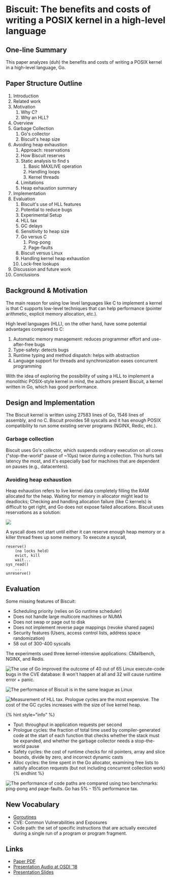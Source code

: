 # Biscuit: The benefits and costs of writing a POSIX kernel in a high-level language

## One-line Summary

This paper analyzes \(duh\) the benefits and costs of writing a POSIX kernel in a high-level language, Go.

## Paper Structure Outline

1. Introduction
2. Related work
3. Motivation
   1. Why C?
   2. Why an HLL?
4. Overview
5. Garbage Collection
   1. Go's collector
   2. Biscuit's heap size
6. Avoiding heap exhaustion
   1. Approach: reservations
   2. How Biscuit reserves
   3. Static analysis to find s
      1. Basic MAXLIVE operation
      2. Handling loops
      3. Kernel threads
   4. Limitations
   5. Heap exhaustion summary
7. Implementation
8. Evaluation
   1. Biscuit's use of HLL features
   2. Potential to reduce bugs
   3. Experimental Setup
   4. HLL tax
   5. GC delays
   6. Sensitivity to heap size
   7. Go versus C
      1. Ping-pong
      2. Page-faults
   8. Biscuit versus Linux
   9. Handling kernel heap exhaustion
   10. Lock-free lookups
9. Discussion and future work
10. Conclusions

## Background & Motivation

The main reason for using low level languages like C to implement a kernel is that C supports low-level techniques that can help performance \(pointer arithmetic, explicit memory allocation, etc.\).

High level languages \(HLL\), on the other hand, have some potential advantages compared to C:

1. Automatic memory management: reduces programmer effort and use-after-free bugs
2. Type-safety: detects bugs
3. Runtime typing and method dispatch: helps with abstraction
4. Language support for threads and synchronization eases concurrent programming

With the idea of exploring the possibility of using a HLL to implement a monolithic POSIX-style kernel in mind, the authors present Biscuit, a kernel written in Go, which has good performance.

## Design and Implementation

The Biscuit kernel is written using 27583 lines of Go, 1546 lines of assembly, and no C. Biscuit provides 58 syscalls and it has enough POSIX compatibility to run some existing server programs \(NGINX, Redic, etc.\).

### Garbage collection

Biscuit uses Go's collector, which suspends ordinary execution on all cores \("stop-the-world" pause of ~10μs\) twice during a collection. This hurts tail latency the most, and it's especially bad for machines that are dependent on pauses \(e.g., datacenters\).

### Avoiding heap exhaustion

Heap exhaustion refers to live kernel data completely filling the RAM allocated for the heap. Waiting for memory in allocator might lead to deadlocks; Checking and handling allocation failure \(like C kernels\) is difficult to get right, and Go does not expose failed allocations. Biscuit uses reservations as a solution:

![](../../.gitbook/assets/screen-shot-2020-12-21-at-9.26.53-am.png)

A syscall does not start until either it can reserve enough heap memory or a killer thread frees up some memory. To execute a syscall, 

```text
reserve()
    (no locks held)
    evict, kill
    wait...
sys_read()
    ...
unreserve()
```

## Evaluation

Some missing features of Biscuit:

* Scheduling priority \(relies on Go runtime scheduler\)
* Does not handle large multicore machines or NUMA
* Does not swap or page out to disk
* Does not implement reverse page mappings \(revoke shared pages\)
* Security features \(Users, access control lists, address space randomization\)
* 58 out of 300-400 syscalls

The experiments used three kernel-intensive applications: CMailbench, NGINX, and Redis.

![The use of Go improved the outcome of 40 out of 65 Linux execute-code bugs in the CVE database: 8 won&apos;t happen at all and 32 will cause runtime error + panic.](../../.gitbook/assets/screen-shot-2020-12-21-at-9.35.13-am.png)

![The performance of Biscuit is in the same league as Linux](../../.gitbook/assets/screen-shot-2020-12-21-at-9.38.43-am.png)

![Measurement of HLL tax. Prologue cycles are the most expensive. The cost of the GC cycles increases with the size of live kernel heap.](../../.gitbook/assets/screen-shot-2020-12-21-at-9.39.52-am.png)

{% hint style="info" %}
* Tput: throughput in application requests per second
* Prologue cycles: the fraction of total time used by compiler-generated code at the start of each function that checks whether the stack must be expanded, and whether the garbage collector needs a stop-the-world pause
* Safety cycles: the cost of runtime checks for nil pointers, array and slice bounds, divide by zero, and incorrect dynamic casts
* Alloc cycles: the time spent in the Go allocator, examining free lists to satisfy allocation requests \(but not including concurrent collection work\)
{% endhint %}

![The performance of code paths are compared using two benchmarks: ping-pong and page-faults. Go has 5% - 15% performance tax.](../../.gitbook/assets/screen-shot-2020-12-21-at-9.42.03-am.png)

## New Vocabulary

* [Goroutines](https://www.geeksforgeeks.org/goroutines-concurrency-in-golang/)
* CVE: Common Vulnerabilities and Exposures
* Code path: the set of specific instructions that are actually executed during a single run of a program or program fragment.

## Links

* [Paper PDF](https://www.usenix.org/system/files/osdi18-cutler.pdf)
* [Presentation Audio at OSDI '18](https://www.usenix.org/conference/osdi18/presentation/cutler)
* [Presentation Slides](https://www.usenix.org/sites/default/files/conference/protected-files/osdi18_slides_cutler.pdf)











